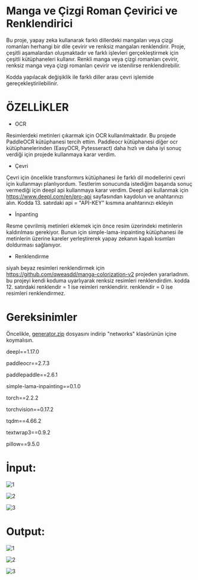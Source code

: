 # Manga ve Çizgi Roman Çevirici ve Renklendirici

Bu proje, yapay zeka kullanarak farklı dillerdeki mangaları veya çizgi romanları herhangi bir dile çevirir ve renksiz mangaları renklendirir. Proje, çeşitli aşamalardan oluşmaktadır ve farklı işlevleri gerçekleştirmek için çeşitli kütüphaneleri kullanır.
Renkli manga veya çizgi romanları çevirir, renksiz manga veya çizgi romanları çevirir ve istenilirse renklendirebilir.

Kodda yapılacak değişiklik ile farklı diller arası çevri işlemide gereçekleştirilebilinir.

# ÖZELLİKLER


* OCR

Resimlerdeki metinleri çıkarmak için OCR kullanılmaktadır. Bu projede PaddleOCR kütüphanesi tercih ettim. 
Paddleocr kütüphanesi diğer ocr kütüphanelerinden (EasyOCR, Pytesseract) daha hızlı ve daha iyi sonuç verdiği için projede kullanmaya karar verdim.

* Çevri 

Çevri için öncelikle transformırs kütüphanesi ile farklı dil modellerini çevri için kullanmayı planlıyordum. Testlerim sonucunda istediğim başarıda sonuç vermediği için deepl api kullanmaya karar verdim. 
Deepl api kullanmak için  https://www.deepl.com/en/pro-api sayfasından kaydolun ve anahtarınızı alın.
Kodda 13. satırdaki api = "APİ-KEY" kısmına anahtarınızı ekleyin

* İnpanting

Resme çevrilmiş metinleri eklemek için önce resim üzerindeki metinlerin kaldırılması gerekiyor. Bunun için simple-lama-inpainting kütüphanesi ile metinlerin üzerine kareler yerleştirerek yapay zekanın kapalı kısımları doldurması sağlanıyor.

* Renklendirme

siyah beyaz resimleri renklendirmek için https://github.com/qweasdd/manga-colorization-v2 projeden yararladnım. bu projeyi kendi koduma uyarlıyarak renksiz resimleri renklendirdim.
kodda 12. satırdaki renklendir = 1 ise reimleri renklendirir. renklendir = 0 ise resimleri renklendirmez.



# Gereksinimler

Öncelikle, [generator.zip](https://drive.google.com/file/d/1qmxUEKADkEM4iYLp1fpPLLKnfZ6tcF-t/view) dosyasını indirip "networks" klasörünün içine koymalısın.

deepl==1.17.0

paddleocr==2.7.3

paddlepaddle==2.6.1

simple-lama-inpainting==0.1.0

torch==2.2.2

torchvision==0.17.2

tqdm==4.66.2

textwrap3==0.9.2 

pillow==9.5.0



# İnput:

![1](https://github.com/koesan/manga_cizgi_roman_ceviri/raw/main/resimler/1.jpg)

![2](https://github.com/koesan/manga_cizgi_roman_ceviri/raw/main/resimler/2.jpg)

![3](https://github.com/koesan/manga_cizgi_roman_ceviri/raw/main/resimler/3.png)

# Output:

![1](https://github.com/koesan/manga_cizgi_roman_ceviri/raw/main/resimler/4.jpg)

![2](https://github.com/koesan/manga_cizgi_roman_ceviri/raw/main/resimler/5.jpg)

![3](https://github.com/koesan/manga_cizgi_roman_ceviri/raw/main/resimler/6.png)
